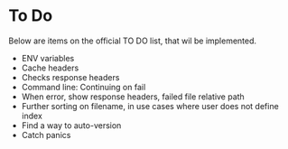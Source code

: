 # To Do
Below are items on the official TO DO list, that wil be implemented.

 - ENV variables
 - Cache headers
 - Checks response headers
 - Command line: Continuing on fail
 - When error, show response headers, failed file relative path
 - Further sorting on filename, in use cases where user does not define index
 - Find a way to auto-version
 - Catch panics
